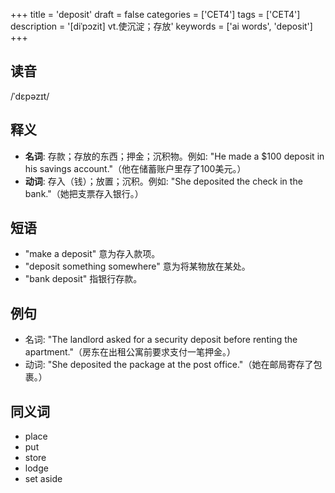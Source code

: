 +++
title = 'deposit'
draft = false
categories = ['CET4']
tags = ['CET4']
description = '[diˈpɔzit] vt.使沉淀；存放'
keywords = ['ai words', 'deposit']
+++

## 读音
/ˈdɛpəzɪt/

## 释义
- **名词**: 存款；存放的东西；押金；沉积物。例如: "He made a $100 deposit in his savings account."（他在储蓄账户里存了100美元。）
- **动词**: 存入（钱）；放置；沉积。例如: "She deposited the check in the bank."（她把支票存入银行。）

## 短语
- "make a deposit" 意为存入款项。
- "deposit something somewhere" 意为将某物放在某处。
- "bank deposit" 指银行存款。

## 例句
- 名词: "The landlord asked for a security deposit before renting the apartment."（房东在出租公寓前要求支付一笔押金。）
- 动词: "She deposited the package at the post office."（她在邮局寄存了包裹。）

## 同义词
- place
- put
- store
- lodge
- set aside
